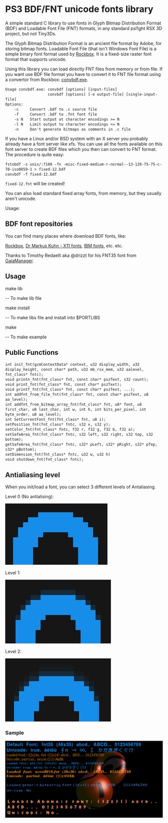 # PS3 BDF/FNT unicode fonts library
A simple standard C library to use fonts in Glyph Bitmap Distribution Format (BDF) and Loadable Font File (FNT) formats, in any standard psl1ght RSX 3D project, but not Tiny3Ds.

The Glyph Bitmap Distribution Format is an ancient file format by Adobe, for storing bitmap fonts.
Loadable Font File (that isn't Windows Font File) is a simple binary font format used by [Rockbox](https://www.rockbox.org/). It is a fixed-size raster font format that supports unicode.

Using this library you can load directly FNT files from memory or from file. If you want use BDF file format you have to convert it to FNT file format using a convertor from Rockbox: [convbdf.exe](https://www.rockbox.org/wiki/pub/Main/RockboxFontConvertor/rockbox_font_convertor_v1.2.zip).
```
Usage convbdf.exe: convbdf [options] [input-files]
                   convbdf [options] [-o output-file] [single-input-file]
Options:
    -c     Convert .bdf to .c source file
    -f     Convert .bdf to .fnt font file
    -s N   Start output at character encodings >= N
    -l N   Limit output to character encodings <= N
    -n     Don't generate bitmaps as comments in .c file
```
If you have a Linux and/or BSD system with an X server you probably already have a font server like xfs. You can use all the fonts available on this font server to create BDF files which you then can convert to FNT format. The procedure is quite easy:
```
fstobdf -s unix/:7100 -fn -misc-fixed-medium-r-normal--13-120-75-75-c-70-iso8859-1 > fixed-12.bdf
convbdf -f fixed-12.bdf
```
`fixed-12.fnt` will be created!

You can also load standard fixed array fonts, from memory, but they usually aren't unicode.

Usage:

## BDF font repositories

You can find many places where download BDF fonts, like:

[Rockbox](https://github.com/mguentner/rockbox/tree/master/fonts), [Dr Markus Kuhn - X11 fonts](https://www.cl.cam.ac.uk/~mgk25/ucs-fonts.html), 
[IBM fonts](https://github.com/farsil/ibmfonts), etc. etc.

Thanks to Timothy Redaelli aka @drizzt for his FNT35 font from [GaiaManager](https://github.com/drizzt/GaiaManager).

## Usage

make lib

 -- To make lib file
  
make install

 -- To make libs file and install into $PORTLIBS 
  
make

 -- To make example


 ## Public Functions
 ```
int init_fnt(gcmContextData* context, u32 display_width, u32 display_height, const char* path, u32 mb_rsx_mem, u32 aalevel, fnt_class* fntc);
void printn_fnt(fnt_class* fnt, const char* pszText, s32 count);
void print_fnt(fnt_class* fnt, const char* pszText);
void printf_fnt(fnt_class* fnt, const char* pszText, ...);
int addfnt_from_file_fnt(fnt_class* fnt, const char* pszText, u8 aa_level);
int addfnt_from_bitmap_array_fnt(fnt_class* fnt, u8* font, u8 first_char, u8 last_char, int w, int h, int bits_per_pixel, int byte_order, u8 aa_level);
int SetCurrentFont_fnt(fnt_class* fnt, u8 i);
setPosition_fnt(fnt_class* fntc, s32 x, s32 y);
setColor_fnt(fnt_class* fntc, f32 r, f32 g, f32 b, f32 a);
setSafeArea_fnt(fnt_class* fntc, s32 left, s32 right, s32 top, s32 bottom);
getSafeArea_fnt(fnt_class* fntc, s32* pLeft, s32* pRight, s32* pTop, s32* pBottom);
setDimension_fnt(fnt_class* fntc, u32 w, u32 h)
void shutdown_fnt(fnt_class* fntc);
 ```

 ## Antialiasing level

 When you init/load a font, you can select 3 different levels of Antaliasing.
 
 Level 0 (No antialising):
 
 ![image1](level0.png?raw=true)

 Level 1:
 
 ![image1](level1.png?raw=true)

 Level 2:
 
 ![image2](level2.png?raw=true)

 
 ### Sample
 ![sample](image.png?raw=true)